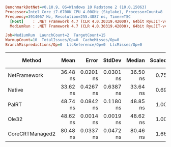 ``` ini

BenchmarkDotNet=v0.10.9, OS=Windows 10 Redstone 2 (10.0.15063)
Processor=Intel Core i7-6700K CPU 4.00GHz (Skylake), ProcessorCount=8
Frequency=3914067 Hz, Resolution=255.4887 ns, Timer=TSC
  [Host]    : .NET Framework 4.7 (CLR 4.0.30319.42000), 64bit RyuJIT-v4.7.2102.0
  MediumRun : .NET Framework 4.7 (CLR 4.0.30319.42000), 64bit RyuJIT-v4.7.2102.0

Job=MediumRun  LaunchCount=2  TargetCount=15  
WarmupCount=10  TotalIssues/Op=0  CacheMisses/Op=0  
BranchMispredictions/Op=0  LlcReference/Op=0  LlcMisses/Op=0  

```
 |          Method |     Mean |     Error |    StdDev |   Median | Scaled | Allocated | Mispredict rate | BranchInstructions/Op | BranchInstructionRetired/Op |
 |---------------- |---------:|----------:|----------:|---------:|-------:|----------:|----------------:|----------------------:|----------------------------:|
 |    NetFramework | 36.48 ns | 0.0201 ns | 0.0301 ns | 36.50 ns |   0.75 |       0 B |          0,11 % |                    18 |                          18 |
 |          Native | 33.62 ns | 0.4267 ns | 0.6387 ns | 33.64 ns |   0.69 |       0 B |          0,10 % |                    37 |                          37 |
 |           PalRT | 48.74 ns | 0.0842 ns | 0.1180 ns | 48.85 ns |   1.00 |       0 B |          0,14 % |                    31 |                          31 |
 |           Ole32 | 48.62 ns | 0.0014 ns | 0.0019 ns | 48.62 ns |   1.00 |       0 B |          0,10 % |                    31 |                          31 |
 | CoreCRTManaged2 | 80.48 ns | 0.0337 ns | 0.0472 ns | 80.46 ns |   1.66 |       0 B |          0,09 % |                   107 |                         107 |
